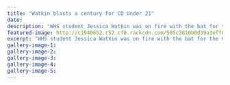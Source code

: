 ```yaml
---
title: "Watkin blasts a century for CD Under 21"
date: 
description: "WHS student Jessica Watkin was on fire with the bat for the Central Districts U21's in their eight run win over Canterbury..."
featured-image: http://c1940652.r52.cf0.rackcdn.com/585c3d10b8d39a3eff001167/Jess-Watkins-blasts-century-Chron-18-Dec-2016.jpg
excerpt: "WHS student Jessica Watkin was on fire with the bat for the Central Districts Under 21's in their eight run win over Canterbury in round 3 of the national tournament on Saturday."
gallery-image-1: 
gallery-image-2: 
gallery-image-3: 
gallery-image-4: 
gallery-image-5: 
---
```

